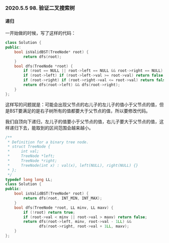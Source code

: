 ### 2020.5.5 98. 验证二叉搜索树

#### 递归

一开始做的时候，写了这样的代码：

```cpp
class Solution {
public:
    bool isValidBST(TreeNode* root) {
        return dfs(root);
    }
    bool dfs(TreeNode *root) {
        if (root == NULL || root->left == NULL && root->right == NULL) return true;
        if (root->left) if (root->left->val >= root->val) return false;
        if (root->right) if (root->right->val <= root->val) return false;
        return dfs(root->left) && dfs(root->right);
    }
};
```

这样写的问题就是：可能会出现父节点的右儿子的左儿子的值小于父节点的值，但是BST要满足的是右子树所有的值都要大于父节点的值，所以要修改代码。

我们自顶向下递归，左儿子的值要小于父节点的值，右儿子要大于父节点的值，这样递归下去，能取到的区间范围会越来越小。

```cpp
/**
 * Definition for a binary tree node.
 * struct TreeNode {
 *     int val;
 *     TreeNode *left;
 *     TreeNode *right;
 *     TreeNode(int x) : val(x), left(NULL), right(NULL) {}
 * };
 */
typedef long long LL;
class Solution {
public:
    bool isValidBST(TreeNode* root) {
        return dfs(root, INT_MIN, INT_MAX);
    }
    bool dfs(TreeNode *root, LL minv, LL maxv) {
        if (!root) return true;
        if (root->val < minv || root->val > maxv) return false;
        return dfs(root->left, minv, root->val - 1LL) && 
               dfs(root->right, root->val + 1LL, maxv);
    }
};
```